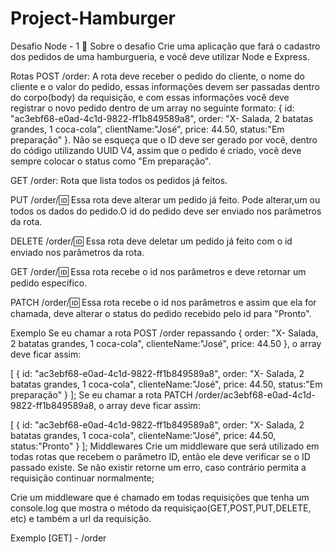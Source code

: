 <h1>Project-Hamburger</h1>

Desafio Node - 1
🚀 Sobre o desafio
Crie uma aplicação que fará o cadastro dos pedidos de uma hamburgueria, e você deve utilizar Node e Express.

Rotas
POST /order: A rota deve receber o pedido do cliente, o nome do cliente e o valor do pedido, essas informações devem ser passadas dentro do corpo(body) da requisição, e com essas informações você deve registrar o novo pedido dentro de um array no seguinte formato: { id: "ac3ebf68-e0ad-4c1d-9822-ff1b849589a8", order: "X- Salada, 2 batatas grandes, 1 coca-cola", clientName:"José", price: 44.50, status:"Em preparação" }. Não se esqueça que o ID deve ser gerado por você, dentro do código utilizando UUID V4, assim que o pedido é criado, você deve sempre colocar o status como "Em preparação".

GET /order: Rota que lista todos os pedidos já feitos.

PUT /order/:id: Essa rota deve alterar um pedido já feito. Pode alterar,um ou todos os dados do pedido.O id do pedido deve ser enviado nos parâmetros da rota.

DELETE /order/:id: Essa rota deve deletar um pedido já feito com o id enviado nos parâmetros da rota.

GET /order/:id: Essa rota recebe o id nos parâmetros e deve retornar um pedido específico.

PATCH /order/:id: Essa rota recebe o id nos parâmetros e assim que ela for chamada, deve alterar o status do pedido recebido pelo id para "Pronto".

Exemplo
Se eu chamar a rota POST /order repassando { order: "X- Salada, 2 batatas grandes, 1 coca-cola", clienteName:"José", price: 44.50 }, o array deve ficar assim:

[
  {
    id: "ac3ebf68-e0ad-4c1d-9822-ff1b849589a8",
    order: "X- Salada, 2 batatas grandes, 1 coca-cola",
    clienteName:"José", 
    price: 44.50,
    status:"Em preparação"
  }
];
Se eu chamar a rota PATCH /order/ac3ebf68-e0ad-4c1d-9822-ff1b849589a8, o array deve ficar assim:

[
  {
    id: "ac3ebf68-e0ad-4c1d-9822-ff1b849589a8",
    order: "X- Salada, 2 batatas grandes, 1 coca-cola",
    clienteName:"José", 
    price: 44.50,
    status:"Pronto"
  }
];
Middlewares
Crie um middleware que será utilizado em todas rotas que recebem o parâmetro ID, então ele deve verificar se o ID passado existe. Se não existir retorne um erro, caso contrário permita a requisição continuar normalmente;

Crie um middleware que é chamado em todas requisições que tenha um console.log que mostra o método da requisiçao(GET,POST,PUT,DELETE, etc) e também a url da requisição.

Exemplo
[GET] - /order
